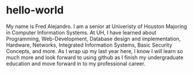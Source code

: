 # hello-world
My name is Fred Alejandro.
I am a senior at Univeristy of Houston Majoring in Computer Information Systems.
At UH, I have learned about Programming, Web-Development, Database design and implementation, Hardware, Networks, Integrated Information Systems, Basic Security Concepts, and more.
As I wrap up my last year here, I know I will learn so much more and look forward to using github as I finish my undergraduate education and move forward in to my professional career.
